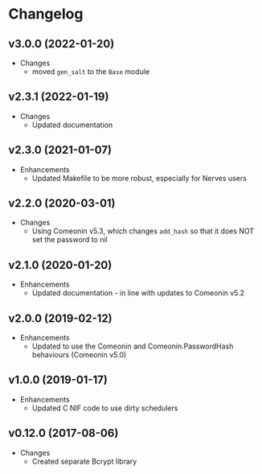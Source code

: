 # Changelog

## v3.0.0 (2022-01-20)

* Changes
  * moved `gen_salt` to the `Base` module

## v2.3.1 (2022-01-19)

* Changes
  * Updated documentation

## v2.3.0 (2021-01-07)

* Enhancements
  * Updated Makefile to be more robust, especially for Nerves users

## v2.2.0 (2020-03-01)

* Changes
  * Using Comeonin v5.3, which changes `add_hash` so that it does NOT set the password to nil

## v2.1.0 (2020-01-20)

* Enhancements
  * Updated documentation - in line with updates to Comeonin v5.2

## v2.0.0 (2019-02-12)

* Enhancements
  * Updated to use the Comeonin and Comeonin.PasswordHash behaviours (Comeonin v5.0)

## v1.0.0 (2019-01-17)

* Enhancements
  * Updated C NIF code to use dirty schedulers

## v0.12.0 (2017-08-06)

* Changes
  * Created separate Bcrypt library
